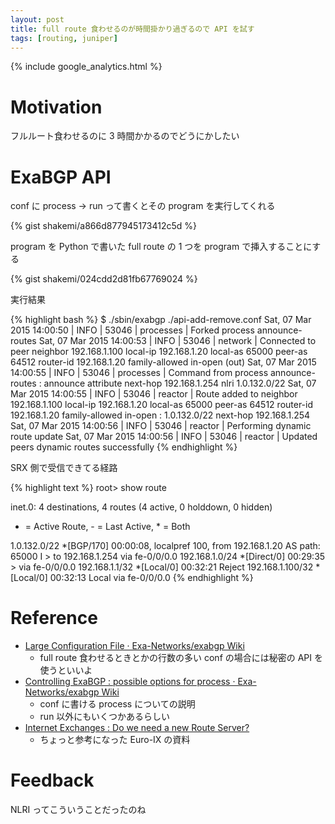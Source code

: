 ```yaml
---
layout: post
title: full route 食わせるのが時間掛かり過ぎるので API を試す
tags: [routing, juniper]
---
```


{% include google_analytics.html %}

# Motivation
フルルート食わせるのに 3 時間かかるのでどうにかしたい

# ExaBGP API
conf に process -> run って書くとその program を実行してくれる

{% gist shakemi/a866d877945173412c5d %}

program を Python で書いた
full route の 1 つを program で挿入することにする

{% gist shakemi/024cdd2d81fb67769024 %}

実行結果

{% highlight bash %}
$ ./sbin/exabgp ./api-add-remove.conf 
<snip>
Sat, 07 Mar 2015 14:00:50 | INFO     | 53046  | processes     | Forked process announce-routes
Sat, 07 Mar 2015 14:00:53 | INFO     | 53046  | network       | Connected to peer neighbor 192.168.1.100 local-ip 192.168.1.20 local-as 65000 peer-as 64512 router-id 192.168.1.20 family-allowed in-open (out)
Sat, 07 Mar 2015 14:00:55 | INFO     | 53046  | processes     | Command from process announce-routes : announce attribute next-hop 192.168.1.254 nlri 1.0.132.0/22 
Sat, 07 Mar 2015 14:00:55 | INFO     | 53046  | reactor       | Route added to neighbor 192.168.1.100 local-ip 192.168.1.20 local-as 65000 peer-as 64512 router-id 192.168.1.20 family-allowed in-open : 1.0.132.0/22 next-hop 192.168.1.254
Sat, 07 Mar 2015 14:00:56 | INFO     | 53046  | reactor       | Performing dynamic route update
Sat, 07 Mar 2015 14:00:56 | INFO     | 53046  | reactor       | Updated peers dynamic routes successfully
{% endhighlight %}

SRX 側で受信できてる経路

{% highlight text %}
root> show route    

inet.0: 4 destinations, 4 routes (4 active, 0 holddown, 0 hidden)
+ = Active Route, - = Last Active, * = Both

1.0.132.0/22       *[BGP/170] 00:00:08, localpref 100, from 192.168.1.20
                      AS path: 65000 I
                    > to 192.168.1.254 via fe-0/0/0.0
192.168.1.0/24     *[Direct/0] 00:29:35
                    > via fe-0/0/0.0
192.168.1.1/32     *[Local/0] 00:32:21
                      Reject
192.168.1.100/32   *[Local/0] 00:32:13
                      Local via fe-0/0/0.0
{% endhighlight %}

# Reference
* [Large Configuration File · Exa-Networks/exabgp Wiki](https://github.com/Exa-Networks/exabgp/wiki/Large-Configuration-File)
	* full route 食わせるときとかの行数の多い conf の場合には秘密の API を使うといいよ
* [Controlling ExaBGP : possible options for process · Exa-Networks/exabgp Wiki](https://github.com/Exa-Networks/exabgp/wiki/Controlling-ExaBGP-:-possible-options-for-process)
	* conf に書ける process についての説明
	* run 以外にもいくつかあるらしい
* [Internet Exchanges : Do we need a new Route Server?](http://thomas.mangin.com/data/pdf/Euro-IX%2024%20-%20Mangin%20-%20ExaBGP.pdf)
	* ちょっと参考になった Euro-IX の資料

# Feedback
NLRI ってこういうことだったのね
